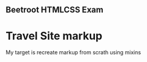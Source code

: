 ## Beetroot HTMLCSS Exam
#  Travel Site markup

My target is recreate markup from scrath using mixins
